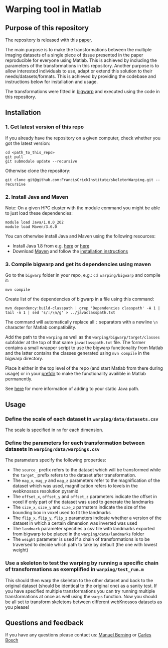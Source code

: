 # Warping tool in Matlab

## Purpose of this repository

The repository is released with this [paper](https://www.biorxiv.org/content/10.1101/2021.01.13.426503v1).

The main purpose is to make the transformations between the multiple imaging datasets of a single piece of tissue 
presented in the paper reproducible for everyone using Matlab. 
This is achieved by including the parameters of the transformations in this repository.
Another purpose is to allow interested individuals to use, adapt or extend this solution to their needs/datasets/formats.
This is achieved by providing the codebase and instructions below for installation and usage.

The transformations were fitted in [bigwarp](https://github.com/saalfeldlab/bigwarp) and executed using the code in this repository.

## Installation

### 1. Get latest version of this repo

If you already have the repository on a given computer, check whether you got the latest version:

```
cd <path_to_this_repo>
git pull
git submodule update --recursive
```

Otherwise clone the repository:

```
git clone git@github.com:FrancisCrickInstitute/skeletonWarping.git --recursive
```

### 2. Install Java and Maven

Note: On a given HPC cluster with the module command you might be able to just load these dependencies:

```
module load Java/1.8.0_202
module load Maven/3.6.0
```

You can otherwise install Java and Maven using the following resources:

* Install Java 1.8 from e.g. [here](https://openjdk.java.net/install/) or [here](https://www.java.com/de/download/manual.jsp)
* Download [Maven](https://maven.apache.org/download.cgi) and follow the [installation instructions](https://maven.apache.org/install.html)


### 3. Compile bigwarp and get its dependencies using maven

Go to the `bigwarp` folder in your repo, e.g.: `cd warping/bigwarp` and compile it:

```
mvn compile
```

Create list of the dependencies of bigwarp in a file using this command:

```
mvn dependency:build-classpath | grep 'Dependencies classpath' -A 1 | tail -n 1 | sed 's/:/\n/g' > ../javaclasspath.txt
```

The command will automatically replace all `:` separators with a newline `\n` character for Matlab compatibility.

Add the path to the `warping` as well as the `warping/bigwarp/target/classes` subfolder at the top of that same `javaclasspath.txt` file.
The former contains a small wrapper script to use the bigwarp functionality from Matlab and the latter contains the classes generated using `mvn compile` in the bigwarp directory.

Place it either in the top level of the repo (and start Matlab from there during usage) or in your
[prefdir](https://uk.mathworks.com/help/matlab/ref/prefdir.html?searchHighlight=prefdir&s_tid=srchtitle_prefdir_1)
to make the functionality availible in Matlab permanently.

See [here](https://uk.mathworks.com/help/matlab/matlab_external/static-path-of-java-class-path.html) for more information of adding to your static Java path.

## Usage

### Define the scale of each dataset in `warping/data/datasets.csv`

The scale is specified in `nm` for each dimension.

### Define the parameters for each transformation between datasets in `warping/data/warpings.csv`

The parameters specify the following properties:

- The `source_` prefix refers to the dataset which will be transformed while the `target_` prefix refers to the dataset after transformation.
- The `mag_x`, `mag_y` and `mag_z` parameters refer to the magnification of the dataset which was used, magnification refers to levels in the webknossos resolution pyramid
- The `offset_x`, `offset_y` and `offset_z` parameters indicate the offset in voxel if only part of the dataset was used to generate the landmarks
- The `size_x`, `size_y` and `size_z` parmaters indicate the size of the bounding box in voxel used to fit the landmarks
- The `flip_x`, `flip_y`, `flip_z` parameters indicate whether a version of the dataset in which a certain dimension was inverted was used
- The `landmark` parameter specifies a csv file with landmarks exported from bigwarp to be placed in the `warping/data/landmarks` folder
- The `weight` parameter is used if a chain of transformations is to be traversed to decide which path to take by default (the one with lowest weight)

### Use a skeleton to test the warping by running a specific chain of transformations as exemplified in `warping/test_run.m`

This should then warp the skeleton to the other dataset and back to the original dataset (should be identical to the original one) as a sanity test.
If you have specified multiple transformations you can try running multiple transformations at once as well using the `warps` function.
Now you should be all set to transform skeletons between different webKnossos datasets as you please!

## Questions and feedback

If you have any questions please contact us: [Manuel Berning](mailto:manuel.mb.berning@gmail.com) or [Carles Bosch](mailto:carles.bosch@crick.ac.uk)


